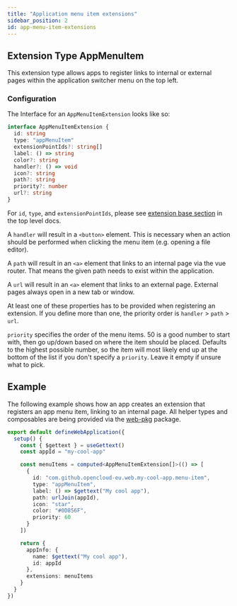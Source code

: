 ```yaml
---
title: "Application menu item extensions"
sidebar_position: 2
id: app-menu-item-extensions
---
```


## Extension Type AppMenuItem

This extension type allows apps to register links to internal or external pages within the application switcher menu on the top left.

### Configuration

The Interface for an `AppMenuItemExtension` looks like so:

```typescript
interface AppMenuItemExtension {
  id: string
  type: "appMenuItem"
  extensionPointIds?: string[]
  label: () => string
  color?: string
  handler?: () => void
  icon?: string
  path?: string
  priority?: number
  url?: string
}
```

For `id`, `type`, and `extensionPointIds`, please see [extension base section](./../#extension-base-configuration) in the top level docs.

A `handler` will result in a `<button>` element. This is necessary when an action should be performed when clicking the menu item (e.g. opening a file editor).

A `path` will result in an `<a>` element that links to an internal page via the vue router. That means the given path needs to exist within the application.

A `url` will result in an `<a>` element that links to an external page. External pages always open in a new tab or window.

At least one of these properties has to be provided when registering an extension. If you define more than one, the priority order is `handler` > `path` > `url`.

`priority` specifies the order of the menu items. 50 is a good number to start with, then go up/down based on where the item should be placed. Defaults to the highest possible number, so the item will most likely end up at the bottom of the list if you don't specify a `priority`. Leave it empty if unsure what to pick.

## Example

The following example shows how an app creates an extension that registers an app menu item, linking to an internal page. All helper types and composables are being provided via the [web-pkg](https://github.com/opencloud-eu/web/tree/main/packages/web-pkg) package.

```typescript
export default defineWebApplication({
  setup() {
    const { $gettext } = useGettext()
    const appId = "my-cool-app"

    const menuItems = computed<AppMenuItemExtension[]>(() => [
      {
        id: "com.github.opencloud-eu.web.my-cool-app.menu-item",
        type: "appMenuItem",
        label: () => $gettext("My cool app"),
        path: urlJoin(appId),
        icon: "star",
        color: "#0D856F",
        priority: 60
      }
    ])

    return {
      appInfo: {
        name: $gettext("My cool app"),
        id: appId
      },
      extensions: menuItems
    }
  }
})
```
